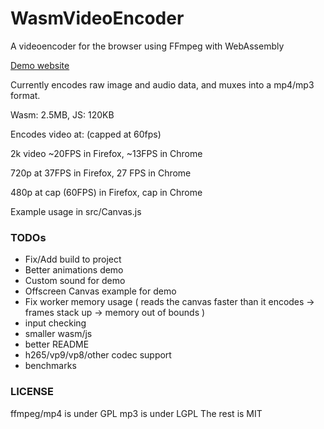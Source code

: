 # WasmVideoEncoder
A videoencoder for the browser using FFmpeg with WebAssembly

[Demo website](https://alexvestin.github.io/WasmVideoEncoder/)


Currently encodes raw image and audio data, and muxes into a mp4/mp3 format.

Wasm: 2.5MB, JS: 120KB


Encodes video at: (capped at 60fps)

2k video ~20FPS in Firefox, ~13FPS in Chrome 

720p at 37FPS in Firefox, 27 FPS in Chrome

480p at cap (60FPS) in Firefox, cap in Chrome

Example usage in src/Canvas.js

### TODOs
- Fix/Add build to project
- Better animations demo
- Custom sound for demo
- Offscreen Canvas example for demo
- Fix worker memory usage ( reads the canvas faster than it encodes -> frames stack up -> memory out of bounds ) 
- input checking
- smaller wasm/js
- better README
- h265/vp9/vp8/other codec support
- benchmarks


### LICENSE
ffmpeg/mp4 is under GPL
mp3 is under LGPL
The rest is MIT
